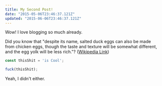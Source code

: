 ```yaml
---
title: My Second Post!
date: "2015-05-06T23:46:37.121Z"
updated: "2015-06-06T23:46:37.121Z"
---
```


Wow! I love blogging so much already.

Did you know that "despite its name, salted duck eggs can also be made from
chicken eggs, though the taste and texture will be somewhat different, and the
egg yolk will be less rich."?
([Wikipedia Link](http://en.wikipedia.org/wiki/Salted_duck_egg))


```js
const thisShit = 'is Cool';

fuck(thisShit);
```

Yeah, I didn't either.
